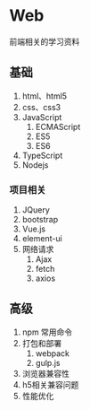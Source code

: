 # Web

前端相关的学习资料

## 基础

1. html、html5
1. css、css3
1. JavaScript
   1. ECMAScript
   1. ES5
   1. ES6
1. TypeScript
1. Nodejs

### 项目相关

1. JQuery
1. bootstrap
1. Vue.js
1. element-ui
1. 网络请求
   1. Ajax
   1. fetch
   1. axios

## 高级

1. npm 常用命令
1. 打包和部署
   1. webpack
   1. gulp.js
1. 浏览器兼容性
1. h5相关兼容问题
1. 性能优化
